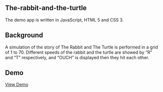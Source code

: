 ## The-rabbit-and-the-turtle

The demo app is written in JavaScript, HTML 5 and CSS 3. 


## Background
A simulation of the story of The Rabbit and The Turtle is performed in a grid of 1 to 70. Different speeds of the rabbit and the turtle are showed by “R” and “T” respectively, and “OUCH” is displayed then they hit each other. 


## Demo
[View Demo](https://vison-lin.github.io/The%20rabbit%20and%20the%20turtle.html)
